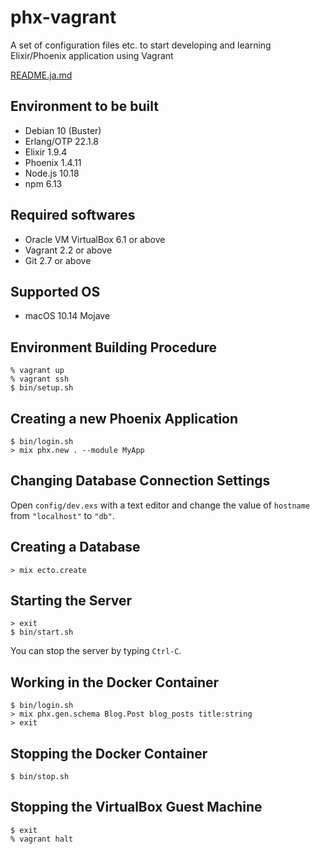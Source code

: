 # phx-vagrant

A set of configuration files etc. to start developing and learning Elixir/Phoenix application using Vagrant

[README.ja.md](README.ja.md)

## Environment to be built

* Debian 10 (Buster)
* Erlang/OTP 22.1.8
* Elixir 1.9.4
* Phoenix 1.4.11
* Node.js 10.18
* npm 6.13

## Required softwares

* Oracle VM VirtualBox 6.1 or above
* Vagrant 2.2 or above
* Git 2.7 or above

## Supported OS

* macOS 10.14 Mojave

## Environment Building Procedure

```
% vagrant up
% vagrant ssh
$ bin/setup.sh
```

## Creating a new Phoenix Application

```
$ bin/login.sh
> mix phx.new . --module MyApp
```

## Changing Database Connection Settings

Open `config/dev.exs` with a text editor and change the value of `hostname` from `"localhost"` to `"db"`.

## Creating a Database

```
> mix ecto.create
```

## Starting the Server

```
> exit
$ bin/start.sh
```

You can stop the server by typing `Ctrl-C`.

## Working in the Docker Container

```
$ bin/login.sh
> mix phx.gen.schema Blog.Post blog_posts title:string
> exit
```

## Stopping the Docker Container

```
$ bin/stop.sh
```

## Stopping the VirtualBox Guest Machine

```
$ exit
% vagrant halt
```
